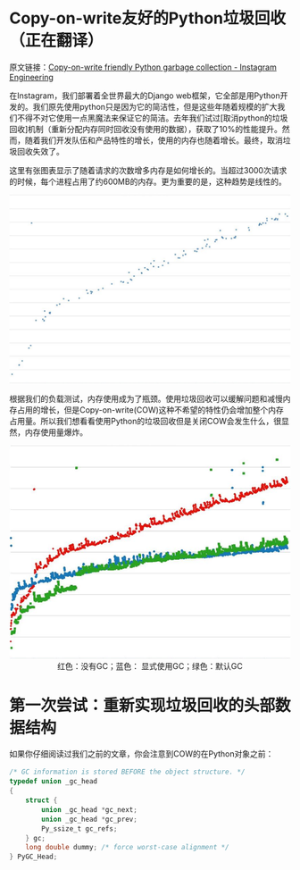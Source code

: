 # Copy-on-write友好的Python垃圾回收（正在翻译）

原文链接：[Copy-on-write friendly Python garbage collection - Instagram Engineering](https://instagram-engineering.com/copy-on-write-friendly-python-garbage-collection-ad6ed5233ddf)

在Instagram，我们部署着全世界最大的Django web框架，它全部是用Python开发的。我们原先使用python只是因为它的简洁性，但是这些年随着规模的扩大我们不得不对它使用一点黑魔法来保证它的简洁。去年我们试过[取消python的垃圾回收]机制（重新分配内存同时回收没有使用的数据），获取了10%的性能提升。然而，随着我们开发队伍和产品特性的增长，使用的内存也随着增长。最终，取消垃圾回收失效了。

这里有张图表显示了随着请求的次数增多内存是如何增长的。当超过3000次请求的时候，每个进程占用了约600MB的内存。更为重要的是，这种趋势是线性的。

![图片1](../assets/1_F5yeIOm1R1uVueuZyAkgCQ.png)

根据我们的负载测试，内存使用成为了瓶颈。使用垃圾回收可以缓解问题和减慢内存占用的增长，但是Copy-on-write(COW)这种不希望的特性仍会增加整个内存占用量。所以我们想看看使用Python的垃圾回收但是关闭COW会发生什么，很显然，内存使用量爆炸。

<center>
    <img src="../assets/1_et6BVu81jjKUxWk3QnjDSQ.png">
    红色：没有GC；蓝色： 显式使用GC；绿色：默认GC
</center>

# 第一次尝试：重新实现垃圾回收的头部数据结构

如果你仔细阅读过我们之前的文章，你会注意到COW的在Python对象之前：
```C
/* GC information is stored BEFORE the object structure. */
typedef union _gc_head 
{
    struct {
        union _gc_head *gc_next;
        union _gc_head *gc_prev;
        Py_ssize_t gc_refs;
    } gc;
    long double dummy; /* force worst-case alignment */
} PyGC_Head;
```